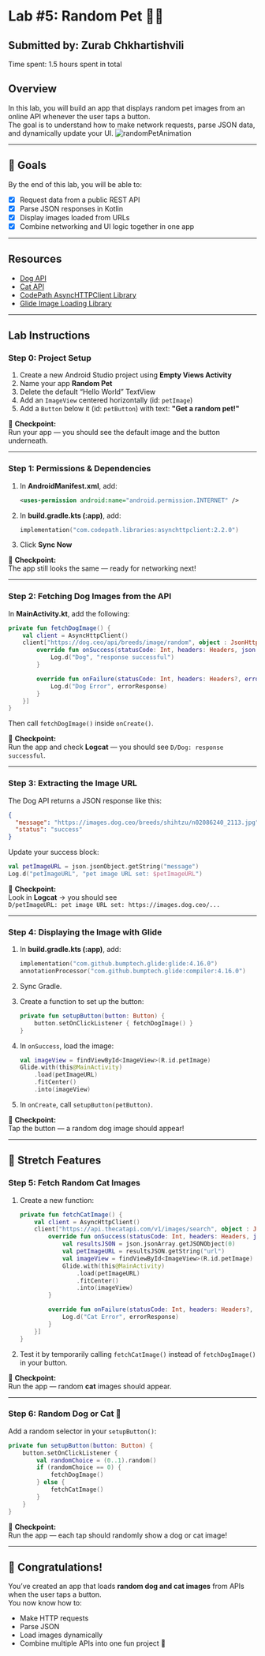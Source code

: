 # Lab #5: Random Pet 🐶🐱
## Submitted by: Zurab Chkhartishvili
Time spent: 1.5 hours spent in total
## Overview

In this lab, you will build an app that displays random pet images from an online API whenever the user taps a button.  
The goal is to understand how to make network requests, parse JSON data, and dynamically update your UI.
![randomPetAnimation](https://github.com/user-attachments/assets/50cc184b-ae0d-49d0-9121-c16663505dd3)

---

## 🎯 Goals

By the end of this lab, you will be able to:
- [x] Request data from a public REST API
- [x] Parse JSON responses in Kotlin
- [x] Display images loaded from URLs
- [x] Combine networking and UI logic together in one app

---

## Resources

- [Dog API](https://dog.ceo/dog-api/)
- [Cat API](https://thecatapi.com/)
- [CodePath AsyncHTTPClient Library](https://github.com/codepath/AsyncHttpClient)
- [Glide Image Loading Library](https://github.com/bumptech/glide)

---

## Lab Instructions

### Step 0: Project Setup

1. Create a new Android Studio project using **Empty Views Activity**
2. Name your app **Random Pet**
3. Delete the default “Hello World” TextView
4. Add an `ImageView` centered horizontally (id: `petImage`)
5. Add a `Button` below it (id: `petButton`) with text: **"Get a random pet!"**

🎯 **Checkpoint:**  
Run your app — you should see the default image and the button underneath.

---

### Step 1: Permissions & Dependencies

1. In **AndroidManifest.xml**, add:
    ```xml
    <uses-permission android:name="android.permission.INTERNET" />
    ```
2. In **build.gradle.kts (:app)**, add:
    ```kotlin
    implementation("com.codepath.libraries:asynchttpclient:2.2.0")
    ```
3. Click **Sync Now**

🎯 **Checkpoint:**  
The app still looks the same — ready for networking next!

---

### Step 2: Fetching Dog Images from the API

In **MainActivity.kt**, add the following:

```kotlin
private fun fetchDogImage() {
    val client = AsyncHttpClient()
    client["https://dog.ceo/api/breeds/image/random", object : JsonHttpResponseHandler() {
        override fun onSuccess(statusCode: Int, headers: Headers, json: JSON) {
            Log.d("Dog", "response successful")
        }

        override fun onFailure(statusCode: Int, headers: Headers?, errorResponse: String, throwable: Throwable?) {
            Log.d("Dog Error", errorResponse)
        }
    }]
}
```

Then call `fetchDogImage()` inside `onCreate()`.

🎯 **Checkpoint:**  
Run the app and check **Logcat** — you should see `D/Dog: response successful`.

---

### Step 3: Extracting the Image URL

The Dog API returns a JSON response like this:

```json
{
  "message": "https://images.dog.ceo/breeds/shihtzu/n02086240_2113.jpg",
  "status": "success"
}
```

Update your success block:

```kotlin
val petImageURL = json.jsonObject.getString("message")
Log.d("petImageURL", "pet image URL set: $petImageURL")
```

🎯 **Checkpoint:**  
Look in **Logcat** → you should see  
`D/petImageURL: pet image URL set: https://images.dog.ceo/...`

---

### Step 4: Displaying the Image with Glide

1. In **build.gradle.kts (:app)**, add:
    ```kotlin
    implementation("com.github.bumptech.glide:glide:4.16.0")
    annotationProcessor("com.github.bumptech.glide:compiler:4.16.0")
    ```
2. Sync Gradle.

3. Create a function to set up the button:
    ```kotlin
    private fun setupButton(button: Button) {
        button.setOnClickListener { fetchDogImage() }
    }
    ```

4. In `onSuccess`, load the image:
    ```kotlin
    val imageView = findViewById<ImageView>(R.id.petImage)
    Glide.with(this@MainActivity)
        .load(petImageURL)
        .fitCenter()
        .into(imageView)
    ```

5. In `onCreate`, call `setupButton(petButton)`.

🎯 **Checkpoint:**  
Tap the button — a random dog image should appear!

---

## 🌟 Stretch Features

### Step 5: Fetch Random Cat Images

1. Create a new function:
    ```kotlin
    private fun fetchCatImage() {
        val client = AsyncHttpClient()
        client["https://api.thecatapi.com/v1/images/search", object : JsonHttpResponseHandler() {
            override fun onSuccess(statusCode: Int, headers: Headers, json: JSON) {
                val resultsJSON = json.jsonArray.getJSONObject(0)
                val petImageURL = resultsJSON.getString("url")
                val imageView = findViewById<ImageView>(R.id.petImage)
                Glide.with(this@MainActivity)
                    .load(petImageURL)
                    .fitCenter()
                    .into(imageView)
            }

            override fun onFailure(statusCode: Int, headers: Headers?, errorResponse: String, throwable: Throwable?) {
                Log.d("Cat Error", errorResponse)
            }
        }]
    }
    ```

2. Test it by temporarily calling `fetchCatImage()` instead of `fetchDogImage()` in your button.

🎯 **Checkpoint:**  
Run the app — random **cat** images should appear.

---

### Step 6: Random Dog or Cat 🐾

Add a random selector in your `setupButton()`:

```kotlin
private fun setupButton(button: Button) {
    button.setOnClickListener {
        val randomChoice = (0..1).random()
        if (randomChoice == 0) {
            fetchDogImage()
        } else {
            fetchCatImage()
        }
    }
}
```

🎯 **Checkpoint:**  
Run the app — each tap should randomly show a dog or cat image!

---

## 🎉 Congratulations!

You’ve created an app that loads **random dog and cat images** from APIs when the user taps a button.  
You now know how to:
- Make HTTP requests  
- Parse JSON  
- Load images dynamically  
- Combine multiple APIs into one fun project 🚀
